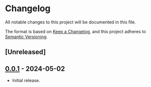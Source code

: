# Changelog
All notable changes to this project will be documented in this file.

The format is based on [Keep a Changelog](https://keepachangelog.com/en/1.0.0/),
and this project adheres to [Semantic Versioning](https://semver.org/spec/v2.0.0.html).

## [Unreleased]

## [0.0.1] - 2024-05-02

- Initial release.

[0.0.1]: https://github.com/bixbyjs/bixby-sd/releases/tag/v0.0.1
